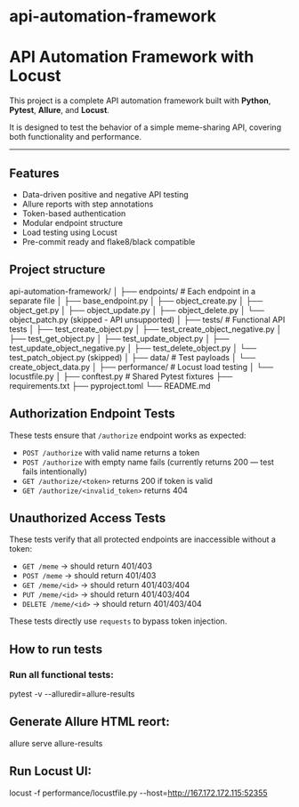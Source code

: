 # api-automation-framework

# API Automation Framework with Locust

This project is a complete API automation framework built with **Python**, **Pytest**, **Allure**, and **Locust**.

It is designed to test the behavior of a simple meme-sharing API, covering both functionality and performance.

---

## Features

- Data-driven positive and negative API testing
- Allure reports with step annotations
- Token-based authentication
- Modular endpoint structure
- Load testing using Locust
- Pre-commit ready and flake8/black compatible

## Project structure

api-automation-framework/
│
├── endpoints/ # Each endpoint in a separate file
│ ├── base_endpoint.py
│ ├── object_create.py
│ ├── object_get.py
│ ├── object_update.py
│ ├── object_delete.py
│ └── object_patch.py (skipped - API unsupported)
│
├── tests/ # Functional API tests
│ ├── test_create_object.py
│ ├── test_create_object_negative.py
│ ├── test_get_object.py
│ ├── test_update_object.py
│ ├── test_update_object_negative.py
│ ├── test_delete_object.py
│ └── test_patch_object.py (skipped)
│
├── data/ # Test payloads
│ └── create_object_data.py
│
├── performance/ # Locust load testing
│ └── locustfile.py
│
├── conftest.py # Shared Pytest fixtures
├── requirements.txt
├── pyproject.toml
└── README.md

## Authorization Endpoint Tests

These tests ensure that `/authorize` endpoint works as expected:

- `POST /authorize` with valid name returns a token
- `POST /authorize` with empty name fails (currently returns 200 — test fails intentionally)
- `GET /authorize/<token>` returns 200 if token is valid
- `GET /authorize/<invalid_token>` returns 404

## Unauthorized Access Tests

These tests verify that all protected endpoints are inaccessible without a token:

- `GET /meme` → should return 401/403
- `POST /meme` → should return 401/403
- `GET /meme/<id>` → should return 401/403/404
- `PUT /meme/<id>` → should return 401/403/404
- `DELETE /meme/<id>` → should return 401/403/404

These tests directly use `requests` to bypass token injection.

## How to run tests

### Run all functional tests:

pytest -v --alluredir=allure-results

## Generate Allure HTML reort:

allure serve allure-results

## Run Locust UI:

locust -f performance/locustfile.py --host=http://167.172.172.115:52355
